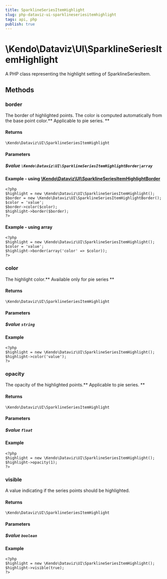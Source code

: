 ```yaml
---
title: SparklineSeriesItemHighlight
slug: php-dataviz-ui-sparklineseriesitemhighlight
tags: api, php
publish: true
---
```


# \Kendo\Dataviz\UI\SparklineSeriesItemHighlight

A PHP class representing the highlight setting of SparklineSeriesItem.


## Methods

### border

The border of highlighted points. The color is computed automatically from the base point color.** Applicable to pie series. **

#### Returns
`\Kendo\Dataviz\UI\SparklineSeriesItemHighlight`

#### Parameters

##### $value `\Kendo\Dataviz\UI\SparklineSeriesItemHighlightBorder|array`


#### Example - using [\Kendo\Dataviz\UI\SparklineSeriesItemHighlightBorder](/kendo-ui/api/wrappers/php/Kendo/Dataviz/UI/SparklineSeriesItemHighlightBorder)
    <?php
    $highlight = new \Kendo\Dataviz\UI\SparklineSeriesItemHighlight();
    $border = new \Kendo\Dataviz\UI\SparklineSeriesItemHighlightBorder();
    $color = 'value';
    $border->color($color);
    $highlight->border($border);
    ?>

#### Example - using array

    <?php
    $highlight = new \Kendo\Dataviz\UI\SparklineSeriesItemHighlight();
    $color = 'value';
    $highlight->border(array('color' => $color));
    ?>

### color
The highlight color.** Available only for pie series **

#### Returns
`\Kendo\Dataviz\UI\SparklineSeriesItemHighlight`

#### Parameters

##### $value `string`



#### Example 
    <?php
    $highlight = new \Kendo\Dataviz\UI\SparklineSeriesItemHighlight();
    $highlight->color('value');
    ?>

### opacity
The opacity of the highlighted points.** Applicable to pie series. **

#### Returns
`\Kendo\Dataviz\UI\SparklineSeriesItemHighlight`

#### Parameters

##### $value `float`



#### Example 
    <?php
    $highlight = new \Kendo\Dataviz\UI\SparklineSeriesItemHighlight();
    $highlight->opacity(1);
    ?>

### visible
A value indicating if the series points should be highlighted.

#### Returns
`\Kendo\Dataviz\UI\SparklineSeriesItemHighlight`

#### Parameters

##### $value `boolean`



#### Example 
    <?php
    $highlight = new \Kendo\Dataviz\UI\SparklineSeriesItemHighlight();
    $highlight->visible(true);
    ?>

